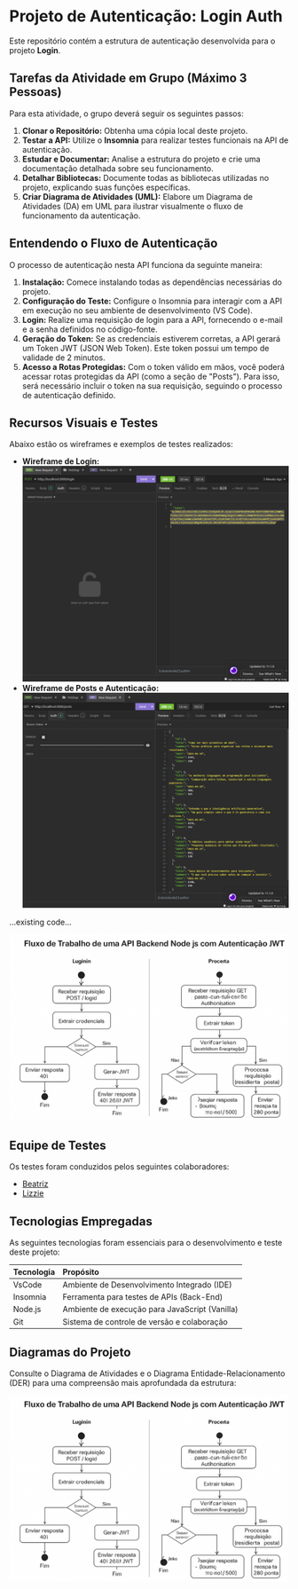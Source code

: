 # Projeto de Autenticação: Login Auth

Este repositório contém a estrutura de autenticação desenvolvida para o projeto **Login**.

## Tarefas da Atividade em Grupo (Máximo 3 Pessoas)

Para esta atividade, o grupo deverá seguir os seguintes passos:

1.  **Clonar o Repositório:** Obtenha uma cópia local deste projeto.
2.  **Testar a API:** Utilize o **Insomnia** para realizar testes funcionais na API de autenticação.
3.  **Estudar e Documentar:** Analise a estrutura do projeto e crie uma documentação detalhada sobre seu funcionamento.
4.  **Detalhar Bibliotecas:** Documente todas as bibliotecas utilizadas no projeto, explicando suas funções específicas.
5.  **Criar Diagrama de Atividades (UML):** Elabore um Diagrama de Atividades (DA) em UML para ilustrar visualmente o fluxo de funcionamento da autenticação.

## Entendendo o Fluxo de Autenticação

O processo de autenticação nesta API funciona da seguinte maneira:

1.  **Instalação:** Comece instalando todas as dependências necessárias do projeto.
2.  **Configuração do Teste:** Configure o Insomnia para interagir com a API em execução no seu ambiente de desenvolvimento (VS Code).
3.  **Login:** Realize uma requisição de login para a API, fornecendo o e-mail e a senha definidos no código-fonte.
4.  **Geração do Token:** Se as credenciais estiverem corretas, a API gerará um Token JWT (JSON Web Token). Este token possui um tempo de validade de 2 minutos.
5.  **Acesso a Rotas Protegidas:** Com o token válido em mãos, você poderá acessar rotas protegidas da API (como a seção de "Posts"). Para isso, será necessário incluir o token na sua requisição, seguindo o processo de autenticação definido.


## Recursos Visuais e Testes

Abaixo estão os wireframes e exemplos de testes realizados:

*   **Wireframe de Login:**
    ![Wireframe de Login](./assets/02.png)
*   **Wireframe de Posts e Autenticação:**
    ![Wireframe de Posts e Autenticação](./assets/01.png)

...existing code...

![Diagrama UML](./assets/03.png)

## Equipe de Testes

Os testes foram conduzidos pelos seguintes colaboradores:

*   [Beatriz](https://github.com/beatriz1094 )
*   [Lizzie](https://github.com/BigLizzieee )

## Tecnologias Empregadas

As seguintes tecnologias foram essenciais para o desenvolvimento e teste deste projeto:

| Tecnologia | Propósito                                      |
| :--------- | :--------------------------------------------- |
| VsCode     | Ambiente de Desenvolvimento Integrado (IDE)    |
| Insomnia   | Ferramenta para testes de APIs (Back-End)      |
| Node.js    | Ambiente de execução para JavaScript (Vanilla) |
| Git        | Sistema de controle de versão e colaboração    |

## Diagramas do Projeto

Consulte o Diagrama de Atividades e o Diagrama Entidade-Relacionamento (DER) para uma compreensão mais aprofundada da estrutura:

![Diagrama UML](./assets/03.png)
